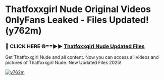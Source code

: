 # Thatfoxxgirl Nude Original Videos 0nlyFans Leaked - Files Updated! (y762m)

<h3>🔴 CLICK HERE 🌐==►► <a href="https://tinyurl.com/5h6xmrr3" rel="nofollow">Thatfoxxgirl Nude Updated Files</a></h3>

Get Thatfoxxgirl Nude and all content. Now you can access all videos and pictures of Thatfoxxgirl Nude. New Updated Files 2025!

[![y762m](https://i.imgur.com/KVD873Z.gif)](https://tinyurl.com/5h6xmrr3)
